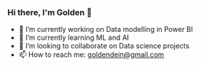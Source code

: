 ### Hi there, I'm Golden 👋

- 🔭 I’m currently working on Data modelling in Power BI
- 🌱 I’m currently learning ML and AI
- 👯 I’m looking to collaborate on Data science projects
- 📫 How to reach me: goldendein@gmail.com

